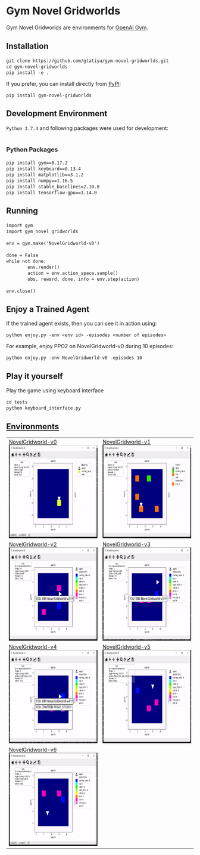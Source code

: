 # Gym Novel Gridworlds

Gym Novel Gridworlds are environments for [OpenAI Gym](https://github.com/openai/gym).

## Installation
```
git clone https://github.com/gtatiya/gym-novel-gridworlds.git
cd gym-novel-gridworlds
pip install -e .
```

If you prefer, you can install directly from [PyPI](https://pypi.org/project/gym-novel-gridworlds/):
```
pip install gym-novel-gridworlds
```

## Development Environment

`Python 3.7.4` and following packages were used for development:<br><br>

### Python Packages
```
pip install gym==0.17.2
pip install keyboard==0.13.4
pip install matplotlib==3.1.2
pip install numpy==1.16.5
pip install stable_baselines=2.10.0
pip install tensorflow-gpu==1.14.0
```

## Running
```
import gym
import gym_novel_gridworlds

env = gym.make('NovelGridworld-v0')

done = False
while not done:
        env.render()
        action = env.action_space.sample()
        obs, reward, done, info = env.step(action)

env.close()
```

## Enjoy a Trained Agent

If the trained agent exists, then you can see it in action using:
```
python enjoy.py -env <env id> -episodes <number of episodes>
```

For example, enjoy PPO2 on NovelGridworld-v0 during 10 episodes:
```
python enjoy.py -env NovelGridworld-v0 -episodes 10
```

## Play it yourself

Play the game using keyboard interface
```
cd tests
python keyboard_interface.py
```


## [Environments](https://github.com/gtatiya/gym-novel-gridworlds/wiki#environments)

<table>

<tr>
<td>
<a href="https://github.com/gtatiya/gym-novel-gridworlds/wiki#novelgridworld-v0">NovelGridworld-v0</a>
<img src="pics/NovelGridworld-v0.gif" alt="drawing" width="800" height="250"/>
</td>
<td>
<a href="https://github.com/gtatiya/gym-novel-gridworlds/wiki#novelgridworld-v1">NovelGridworld-v1</a>
<img src="pics/NovelGridworld-v1.gif" alt="drawing" width="800" height="250"/>
</td>
</tr>

<tr>
<td>
<a href="https://github.com/gtatiya/gym-novel-gridworlds/wiki#novelgridworld-v2">NovelGridworld-v2</a>
<img src="pics/NovelGridworld-v2.gif" alt="drawing" width="800" height="250"/>
</td>
<td>
<a href="https://github.com/gtatiya/gym-novel-gridworlds/wiki#novelgridworld-v3">NovelGridworld-v3</a>
<img src="pics/NovelGridworld-v3.gif" alt="drawing" width="800" height="250"/>
</td>
</tr>

<tr>
<td>
<a href="https://github.com/gtatiya/gym-novel-gridworlds/wiki#novelgridworld-v4">NovelGridworld-v4</a>
<img src="pics/NovelGridworld-v4.gif" alt="drawing" width="800" height="250"/>
</td>
<td>
<a href="https://github.com/gtatiya/gym-novel-gridworlds/wiki#novelgridworld-v5">NovelGridworld-v5</a>
<img src="pics/NovelGridworld-v5.gif" alt="drawing" width="800" height="250"/>
</td>
</tr>

<tr>
<td>
<a href="https://github.com/gtatiya/gym-novel-gridworlds/wiki#novelgridworld-v6">NovelGridworld-v6</a>
<img src="pics/NovelGridworld-v6.gif" alt="drawing" width="800" height="250"/>
</td>
</tr>

</table>

